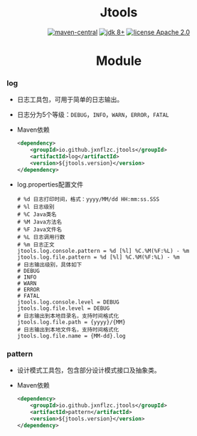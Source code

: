 <h1 align="center">Jtools</h1>

<p align="center">
    <a href="https://mvnrepository.com/artifact/io.github.jxnflzc.jtools"><img src="https://img.shields.io/maven-central/v/io.github.jxnflzc.jtools/jtools" alt="maven-central"></a>
    <a href="https://www.oracle.com/technetwork/java/javase/downloads/index.html"><img src="https://img.shields.io/badge/JDK-8+-brightgreen.svg" alt="jdk 8+"></a>
    <a href="./LICENSE"><img src="https://img.shields.io/badge/license-Apache%202-orange" alt="license Apache 2.0"></a>
</p>

<h1 align="center">Module</h1>

### log

* 日志工具包，可用于简单的日志输出。

* 日志分为5个等级：`DEBUG`，`INFO`，`WARN`，`ERROR`，`FATAL`

* Maven依赖

    ```xml
    <dependency>
        <groupId>io.github.jxnflzc.jtools</groupId>
        <artifactId>log</artifactId>
        <version>${jtools.version}</version>
    </dependency>
    ```

* log.properties配置文件

    ```properties
    # %d 日志打印时间，格式：yyyy/MM/dd HH:mm:ss.SSS
    # %l 日志级别
    # %C Java类名
    # %M Java方法名
    # %F Java文件名
    # %L 日志调用行数
    # %m 日志正文
    jtools.log.console.pattern = %d [%l] %C.%M(%F:%L) - %m
    jtools.log.file.pattern = %d [%l] %C.%M(%F:%L) - %m
    # 日志输出级别，具体如下
    # DEBUG
    # INFO
    # WARN
    # ERROR
    # FATAL
    jtools.log.console.level = DEBUG
    jtools.log.file.level = DEBUG
    # 日志输出到本地目录名，支持时间格式化
    jtools.log.file.path = {yyyy}/{MM}
    # 日志输出到本地文件名，支持时间格式化
    jtools.log.file.name = {MM-dd}.log
    ```

### pattern

* 设计模式工具包，包含部分设计模式接口及抽象类。

* Maven依赖

    ```xml
    <dependency>
        <groupId>io.github.jxnflzc.jtools</groupId>
        <artifactId>pattern</artifactId>
        <version>${jtools.version}</version>
    </dependency>
    ```
